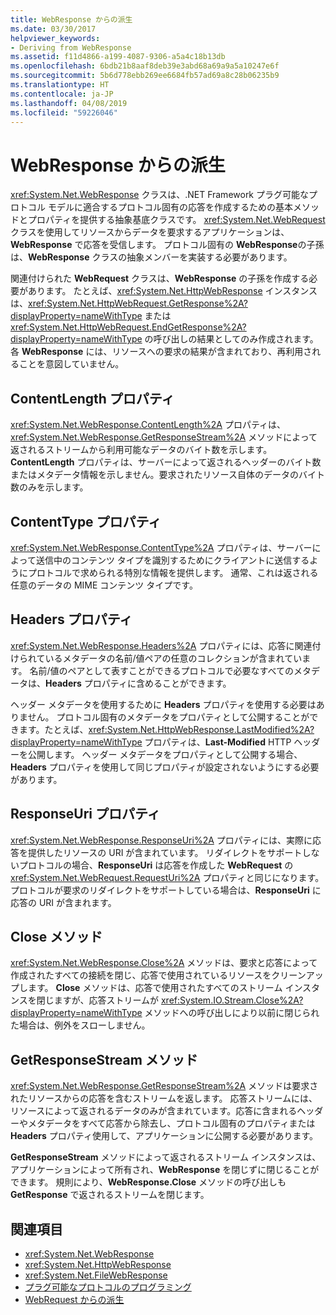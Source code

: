 ```yaml
---
title: WebResponse からの派生
ms.date: 03/30/2017
helpviewer_keywords:
- Deriving from WebResponse
ms.assetid: f11d4866-a199-4087-9306-a5a4c18b13db
ms.openlocfilehash: 6bdb21b8aaf8deb39e3abd68a69a9a5a10247e6f
ms.sourcegitcommit: 5b6d778ebb269ee6684fb57ad69a8c28b06235b9
ms.translationtype: HT
ms.contentlocale: ja-JP
ms.lasthandoff: 04/08/2019
ms.locfileid: "59226046"
---
```

# <a name="deriving-from-webresponse"></a>WebResponse からの派生
<xref:System.Net.WebResponse> クラスは、.NET Framework プラグ可能なプロトコル モデルに適合するプロトコル固有の応答を作成するための基本メソッドとプロパティを提供する抽象基底クラスです。 <xref:System.Net.WebRequest> クラスを使用してリソースからデータを要求するアプリケーションは、**WebResponse** で応答を受信します。 プロトコル固有の **WebResponse**の子孫は、**WebResponse** クラスの抽象メンバーを実装する必要があります。  
  
 関連付けられた **WebRequest** クラスは、**WebResponse** の子孫を作成する必要があります。 たとえば、<xref:System.Net.HttpWebResponse> インスタンスは、<xref:System.Net.HttpWebRequest.GetResponse%2A?displayProperty=nameWithType> または <xref:System.Net.HttpWebRequest.EndGetResponse%2A?displayProperty=nameWithType> の呼び出しの結果としてのみ作成されます。 各 **WebResponse** には、リソースへの要求の結果が含まれており、再利用されることを意図していません。  
  
## <a name="contentlength-property"></a>ContentLength プロパティ  
 <xref:System.Net.WebResponse.ContentLength%2A> プロパティは、<xref:System.Net.WebResponse.GetResponseStream%2A> メソッドによって返されるストリームから利用可能なデータのバイト数を示します。 **ContentLength** プロパティは、サーバーによって返されるヘッダーのバイト数またはメタデータ情報を示しません。要求されたリソース自体のデータのバイト数のみを示します。  
  
## <a name="contenttype-property"></a>ContentType プロパティ  
 <xref:System.Net.WebResponse.ContentType%2A> プロパティは、サーバーによって送信中のコンテンツ タイプを識別するためにクライアントに送信するようにプロトコルで求められる特別な情報を提供します。 通常、これは返される任意のデータの MIME コンテンツ タイプです。  
  
## <a name="headers-property"></a>Headers プロパティ  
 <xref:System.Net.WebResponse.Headers%2A> プロパティには、応答に関連付けられているメタデータの名前/値ペアの任意のコレクションが含まれています。 名前/値のペアとして表すことができるプロトコルで必要なすべてのメタデータは、**Headers** プロパティに含めることができます。  
  
 ヘッダー メタデータを使用するために **Headers** プロパティを使用する必要はありません。 プロトコル固有のメタデータをプロパティとして公開することができます。たとえば、<xref:System.Net.HttpWebResponse.LastModified%2A?displayProperty=nameWithType> プロパティは、**Last-Modified** HTTP ヘッダーを公開します。 ヘッダー メタデータをプロパティとして公開する場合、**Headers** プロパティを使用して同じプロパティが設定されないようにする必要があります。  
  
## <a name="responseuri-property"></a>ResponseUri プロパティ  
 <xref:System.Net.WebResponse.ResponseUri%2A> プロパティには、実際に応答を提供したリソースの URI が含まれています。 リダイレクトをサポートしないプロトコルの場合、**ResponseUri** は応答を作成した **WebRequest** の <xref:System.Net.WebRequest.RequestUri%2A> プロパティと同じになります。 プロトコルが要求のリダイレクトをサポートしている場合は、**ResponseUri** に応答の URI が含まれます。  
  
## <a name="close-method"></a>Close メソッド  
 <xref:System.Net.WebResponse.Close%2A> メソッドは、要求と応答によって作成されたすべての接続を閉じ、応答で使用されているリソースをクリーンアップします。 **Close** メソッドは、応答で使用されたすべてのストリーム インスタンスを閉じますが、応答ストリームが <xref:System.IO.Stream.Close%2A?displayProperty=nameWithType> メソッドへの呼び出しにより以前に閉じられた場合は、例外をスローしません。  
  
## <a name="getresponsestream-method"></a>GetResponseStream メソッド  
 <xref:System.Net.WebResponse.GetResponseStream%2A> メソッドは要求されたリソースからの応答を含むストリームを返します。 応答ストリームには、リソースによって返されるデータのみが含まれています。応答に含まれるヘッダーやメタデータをすべて応答から除去し、プロトコル固有のプロパティまたは **Headers** プロパティ使用して、アプリケーションに公開する必要があります。  
  
 **GetResponseStream** メソッドによって返されるストリーム インスタンスは、アプリケーションによって所有され、**WebResponse** を閉じずに閉じることができます。 規則により、**WebResponse.Close** メソッドの呼び出しも **GetResponse** で返されるストリームを閉じます。  
  
## <a name="see-also"></a>関連項目

- <xref:System.Net.WebResponse>
- <xref:System.Net.HttpWebResponse>
- <xref:System.Net.FileWebResponse>
- [プラグ可能なプロトコルのプログラミング](../../../docs/framework/network-programming/programming-pluggable-protocols.md)
- [WebRequest からの派生](../../../docs/framework/network-programming/deriving-from-webrequest.md)
